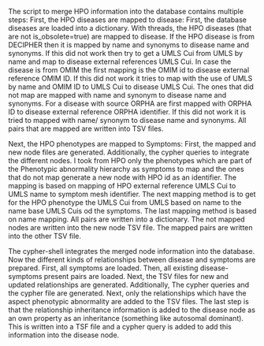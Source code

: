 The script to merge HPO information into the database contains multiple steps:
First, the HPO diseases are mapped to disease:
               First, the database diseases are loaded into a dictionary.
               With threads, the HPO diseases (that are not is_obsolete=true) are mapped to disease. If the HPO disease is from DECIPHER then it is mapped by name and synonyms to disease name and synonyms. If this did not work then try to get a UMLS Cui from UMLS by name and map to disease external references UMLS Cui. In case the disease is from OMIM  the first mapping is the OMIM id to disease external reference OMIM ID.  If this did not work it tries to map with the use of UMLS by name and OMIM ID to UMLS Cui to disease UMLS Cui.  The ones that did not map are mapped with name and synonym to disease name and synonyms.  For a disease with source ORPHA are first mapped with ORPHA ID to disease external reference ORPHA identifier. If this did not work it is tried to mapped with name/ synonym to disease name and synonyms. 
               All pairs that are mapped are written into TSV files.

Next, the HPO phenotypes are mapped to Symptoms:
               First, the mapped and new node files are generated. Additionally, the cypher queries to integrate the different nodes.
I took from HPO only the phenotypes which are part of the Phenotypic abnormality hierarchy as symptoms to map and the ones that do not map generate a new node with HPO id as an identifier. The mapping is based on mapping of HPO external reference UMLS Cui to UMLS name to symptom mesh identifier. The next mapping method is to get for the HPO phenotype the UMLS Cui from UMLS based on name to the name base UMLS Cuis od the symptoms. The last mapping method is based on name mapping. All pairs are written into a dictionary. The not mapped nodes are written into the new node TSV file.
 The mapped pairs are written into the other TSV file.

The cypher-shell integrates the merged node information into the database.
Now the different kinds of relationships between disease and symptoms are prepared.
               First, all symptoms are loaded.
               Then, all existing disease-symptoms present pairs are loaded.
               Next, the TSV files for new and updated relationships are generated. Additionally, The cypher queries and the cypher file are generated.
               Next, only the relationships which have the aspect phenotypic abnormality are added to the TSV files.
               The last step is that the relationship inheritance information is added to the disease node as an own property as an inheritance (something like autosomal dominant). This is written into a TSF file and a cypher query is added to add this information into the disease node.